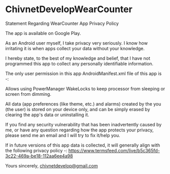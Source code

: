 # ChivnetDevelopWearCounter

Statement Regarding WearCounter App Privacy Policy

The app is available on Google Play.

As an Android user myself, I take privacy very seriously. I know how irritating it is when apps collect your data without your knowledge.

I hereby state, to the best of my knowledge and belief, that I have not programmed this app to collect any personally identifiable information. 

The only user permission in this app AndroidManifest.xml file of this app is -:

<uses-permission android:name="android.permission.WAKE_LOCK"/>
Allows using PowerManager WakeLocks to keep processor from sleeping or screen from dimming.

All data (app preferences (like theme, etc.) and alarms) created by the you (the user) is stored on your device only, and can be simply erased by clearing the app's data or uninstalling it.

If you find any security vulnerability that has been inadvertently caused by me, or have any question regarding how the app protects your privacy, please send me an email and I will try to fix it/help you.

If in future versions of this app data is collected, it will generally align with the following privacy policy -:
https://www.termsfeed.com/live/b5c365fd-3c22-469a-be18-112aa6ee4a98

Yours sincerely,
chivnetdevelop@gmail.com
